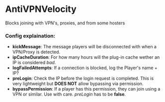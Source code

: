 # AntiVPNVelocity
Blocks joining with VPN's, proxies, and from some hosters 

### Config explaination:

* **kickMessage**: The message players will be disconnected with when a VPN/Proxy is detected.
* **ipCacheDuration**: For how many hours will the plug-in cache wether an IP is considered *bad*.
* **logFailedAttempts**: If a connection is blocked, log the Player's name + IP?
* **preLogin**: Check the IP before the login request is completed. This is very lightweight but **DOES NOT** allow bypassing via permission.
* **bypassPermission**: If a player has this permission, they can join using a VPN or similar. Use with care. *preLogin* has to be **false**.
